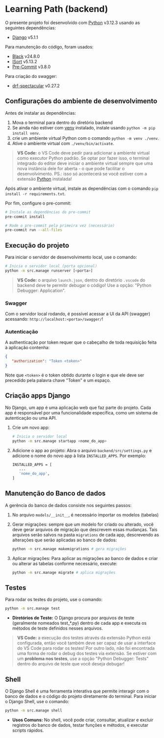 # Learning Path (backend)

O presente projeto foi desenvolvido com [Python](https://www.python.org/) v3.12.3 usando 
as seguintes dependências:
- [Django](https://www.djangoproject.com/) v5.1.1

Para manutenção do código, foram usados:
- [Black](https://github.com/psf/black) v24.8.0
- [ISort](https://github.com/pycqa/isort) v5.13.2
- [Pre-Commit](https://pre-commit.com/) v3.8.0

Para criação do swagger:
- [drf-spectacular](https://drf-spectacular.readthedocs.io/en/latest/) v0.27.2

## Configurações do ambiente de desenvolvimento

Antes de instalar as dependências:
1. Mova o terminal para dentro do diretório backend
2. Se ainda não estiver com [venv](https://docs.python.org/pt-br/3/library/venv.html)
   instalado, instale usando `python -m pip install venv`. 
3. crie um ambiente virtual Python com o comando `python -m venv ./venv`.
4. Ative o ambiente virtual com `./venv/bin/activate`.

> **VS Code:** o VS Code deve pedir para adicionar a ambiente virtual como executor
> Python padrão. Se optar por fazer isso, o terminal integrado do editor deve iniciar o
> ambiente virtual sempre que uma nova instância dele for aberta - o que pode facilitar o
> desenvolvimento. PS.: isso só acontecerá se você estiver com a extensão
> [Python](https://marketplace.visualstudio.com/items?itemName=ms-python.python)
> instalada!

Após ativar o ambiente virtual, instale as dependências com o comando
`pip install -r requirements.txt`.

Por fim, configure o pre-commit:
```bash
# Instale as dependências do pre-commit
pre-commit install

# Rode o pre-commit pela primeira vez (necessário)
pre-commit run --all-files
```

## Execução do projeto

Para iniciar o servidor de desenvolvimento local, use o comando:

```bash
# Inicia o servidor local (porta opcional)
python -m src.manage runserver [<porta>]
```

> **VS Code:** o arquivo `launch.json`, dentro do diretório `.vscode` do backend deve
> te permitir debugar o código! Use a opção: "Python Debugger: Application".

### Swagger

Com o servidor local rodando, é possível acessar a UI da API (swagger) acessando:
`http://localhost:<porta>/swagger/`!

### Autenticação

A authenticação por token requer que o cabeçalho de toda requisição feita à aplicação
contenha:

```json
{
   "authorization": "Token <token>"
}
```

Note que `<token>` é o token obtido durante o login e que ele deve ser precedido pela
palavra chave "Token" e um espaço.

## Criação apps Django

No Django, um app é uma aplicação web que faz parte do projeto. Cada app é
responsável por uma funcionalidade específica, como um sistema de
autenticação ou uma API.

1. Crie um novo app:
   ```bash
   # Inicia o servidor local
   python -m src.manage startapp <nome_do_app>
   ```

2. Adicione o app ao projeto: Abra o arquivo `backend/src/settings.py` e 
   adicione o nome do novo app à lista `INSTALLED_APPS`. Por exemplo:
   ```bash
   INSTALLED_APPS = [
      ...
      'nome_do_app',
   ]
   ```

## Manutenção do Banco de dados

A gerência do banco de dados consiste nos seguintes passos:

1. No arquivo `models/__init__`, é necessário importar os modelos (tabelas)

2. Gerar migrações: sempre que um modelo for criado ou alterado, você deve gerar arquivos
   de migração que descrevem essas mudanças. Tais arquivos serão salvos na pasta
   `migrations` de cada app, descrevendo as alterações que serão aplicadas ao banco de
   dados:
   ```bash
   python -m src.manage makemigrations # gera migrações
   ```

3. Aplicar migrações: Para aplicar as migrações ao banco de dados e criar ou alterar
   as tabelas conforme necessário, execute:
   ```bash
   python -m src.manage migrate # aplica migrações
   ```

## Testes

Para rodar os testes do projeto, use o comando:
```bash
python -m src.manage test
```
- **Diretórios de Teste:** O Django procura por arquivos de teste (geralmente nomeados
  test_*.py) dentro de cada app e executa os métodos de teste definidos nesses arquivos.

> **VS Code:** a execução dos testes através da extensão Python está configurada, então
> você também deve ser capaz de usar a interface do VS Code para rodar os testes! Por
> outro lado, não foi encontrada uma forma de rodar o debug dos testes via extensão. Se
> estiver com um **problema nos testes**, use a opção "Python Debugger: Tests" dentro do
> arquivo de teste que você deseja debugar!

## Shell
O Django Shell é uma ferramenta interativa que permite interagir com o banco de dados e o código do projeto diretamente do terminal. Para iniciar o Django Shell, use o comando:
```bash
python -m src.manage shell
```
- **Usos Comuns:** No shell, você pode criar, consultar, atualizar e excluir registros do banco de dados, testar funções e métodos, e executar scripts rápidos.
